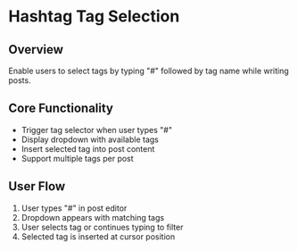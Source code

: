 # Hashtag Tag Selection

## Overview
Enable users to select tags by typing "#" followed by tag name while writing posts.

## Core Functionality
- Trigger tag selector when user types "#"
- Display dropdown with available tags
- Insert selected tag into post content
- Support multiple tags per post

## User Flow
1. User types "#" in post editor
2. Dropdown appears with matching tags
3. User selects tag or continues typing to filter
4. Selected tag is inserted at cursor position